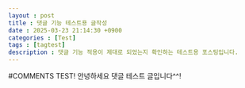```yaml
---
layout : post
title : 댓글 기능 테스트용 글작성
date : 2025-03-23 21:14:30 +0900
categories : [Test]
tags : [tagtest]
description : 댓글 기능 적용이 제대로 되었는지 확인하는 테스트용 포스팅입니다.
---
```


#COMMENTS TEST!
안녕하세요 댓글 테스트 글입니다^^!